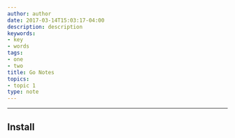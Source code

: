 ```yaml
---
author: author
date: 2017-03-14T15:03:17-04:00
description: description
keywords:
- key
- words
tags:
- one
- two
title: Go Notes
topics:
- topic 1
type: note 
---
```

---
## Install 

